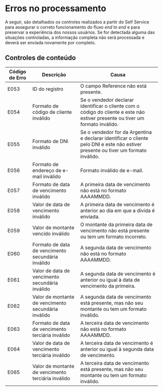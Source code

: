 # Erros no processamento

A seguir, são detalhados os controles realizados a partir do Self Service para assegurar o correto funcionamento do fluxo _end to end_ e para preservar a experiência dos nossos usuários. Se for detectada alguma das situações controladas, a informação completa não será processada e deverá ser enviada novamente por completo.

## Controles de conteúdo

| Código de Erro | Descrição                                             | Causa                                                                                   |
|-----------------|---------------------------------------------------------|-----------------------------------------------------------------------------------------|
| E053            | ID do registro                                         | O campo Reference não está presente.                              |
| E054            | Formato de código de cliente inválido                  | Se o vendedor declarar identificar o cliente com o código do cliente e este não estiver presente ou tiver um formato inválido. |
| E055            | Formato de DNI inválido                                 | Se o vendedor for da Argentina e declarar identificar o cliente pelo DNI e este não estiver presente ou tiver um formato inválido. |
| E056            | Formato de endereço de e-mail inválido                  | Formato inválido de e-mail.                                                              |
| E057            | Formato de data de vencimento inválido                | A primeira data de vencimento não está no formato AAAAMMDD.                              |
| E058            | Valor de data de vencimento inválido                  | A primeira data de vencimento é anterior ao dia em que a dívida é enviada.                        |
| E059            | Valor de montante vencido inválido                         | O montante da primeira data de vencimento não está presente ou tem um formato incorreto.                |
| E060            | Formato de data de vencimento secundária inválido     | A segunda data de vencimento não está no formato AAAAMMDD.                             |
| E061            | Valor de data de vencimento secundária inválido       | A segunda data de vencimento é anterior ou igual à data de vencimento da primeira.          |
| E062            | Valor de montante de vencimento secundária inválido       | A segunda data de vencimento está presente, mas não seu montante ou tem um formato inválido. |
| E063            | Formato de data de vencimento terciária inválido      | A terceira data de vencimento não está no formato AAAAMMDD.                              |
| E064            | Valor de data de vencimento terciária inválido        | A terceira data de vencimento é anterior ou igual à segunda data de vencimento.          |
| E065            | Valor de montante de vencimento terciária inválido        | A terceira data de vencimento está presente, mas não seu montante ou tem um formato inválido. |
